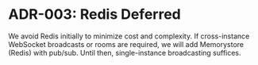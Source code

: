 # ADR-003: Redis Deferred

We avoid Redis initially to minimize cost and complexity. If cross-instance WebSocket broadcasts or rooms are required, we will add Memorystore (Redis) with pub/sub. Until then, single-instance broadcasting suffices.
